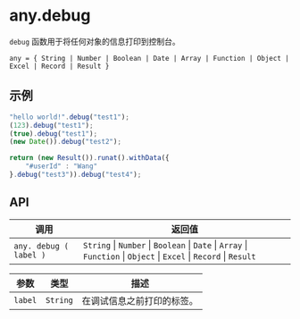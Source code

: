 # any.debug

`debug` 函数用于将任何对象的信息打印到控制台。

`any = { String | Number | Boolean | Date | Array | Function | Object | Excel | Record | Result }`

## 示例

```javascript
"hello world!".debug("test1");
(123).debug("test1");
(true).debug("test1");
(new Date()).debug("test2");

return (new Result()).runat().withData({
	"#userId" : "Wang"
}.debug("test3")).debug("test4");
```

## API

| 调用 | 返回值 |
|---|---|
| `any. debug ( label )` | `String` \| `Number` \| `Boolean` \| `Date` \| `Array` \| `Function` \| `Object` \| `Excel` \| `Record` \| `Result` |

| 参数 | 类型 | 描述 |
|---|---|---|
| `label` | `String` | 在调试信息之前打印的标签。 |